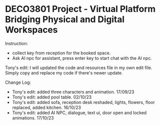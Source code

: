 # DECO3801 Project - Virtual Platform Bridging Physical and Digital Workspaces

Instruction:
- collect key from reception for the booked space.
- Ask AI npc for assistant, press enter key to start chat with the AI npc.

Tony's edit: I will updated the code and resources file in my own edit file. Simply copy and replace my code if there's newer update.

Change Log:
- Tony's edit: added three characters and animation. 17/09/23
- Tony's edit: added pool table. 02/10/23
- Tony's edit: added sofa, reception desk reshaded, lights, flowers, floor replaced, added kitchen. 16/10/23
- Tony's edit: added AI NPC, dialogue, text ui, door open and locked animations. 17/10/23

